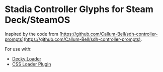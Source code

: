# Stadia Controller Glyphs for Steam Deck/SteamOS

Inspired by the code from [https://github.com/Callum-Bell/sdh-controller-prompts](https://github.com/Callum-Bell/sdh-controller-prompts).

For use with:

* [Decky Loader](https://github.com/SteamDeckHomebrew/decky-loader)
* [CSS Loader Plugin](https://github.com/suchmememanyskill/SDH-CssLoader)

